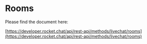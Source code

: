 # Rooms

Please find the document here: 

[https://developer.rocket.chat/api/rest-api/methods/livechat/rooms](https://developer.rocket.chat/api/rest-api/methods/livechat/rooms)


